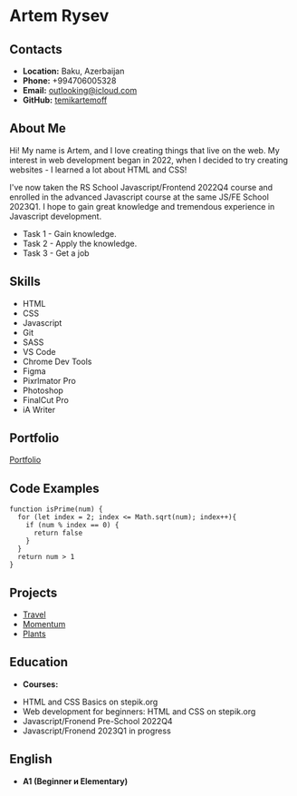 
# **Artem Rysev**

## **Contacts**

* **Location:** Baku, Azerbaijan
* **Phone:** +994706005328
* **Email:** outlooking@icloud.com
* **GitHub:** [temikartemoff](https://github.com/temikartemoff)

## **About Me**

Hi! My name is Artem, and I love creating things that live on the web. My interest in web development began in 2022, when I decided to try creating websites - I learned a lot about HTML and CSS!

I've now taken the RS School Javascript/Frontend 2022Q4 course and enrolled in the advanced Javascript course at the same JS/FE School 2023Q1. I hope to gain great knowledge and tremendous experience in Javascript development.

+ Task 1 - Gain knowledge. 
+ Task 2 - Apply the knowledge. 
+ Task 3 - Get a job

## **Skills**

* HTML
* CSS
* Javascript
* Git
* SASS
* VS Code
* Chrome Dev Tools
* Figma
* Pixrlmator Pro
* Photoshop
* FinalCut Pro
* iA Writer

## **Portfolio**

[Portfolio](http://temikartemoff.pro)

## **Code Examples**

```
function isPrime(num) {
  for (let index = 2; index <= Math.sqrt(num); index++){
    if (num % index == 0) {
      return false
    }
  }
  return num > 1
}
```

## **Projects**
+ [Travel](https://temikartemoff.github.io/travel/)
+ [Momentum](https://temikartemoff.github.io/momentum/)
+ [Plants](https://temikartemoff.github.io/plants/)

## **Education**

* **Courses:**
+ HTML and CSS Basics on stepik.org
+ Web development for beginners: HTML and CSS on stepik.org
+ Javascript/Fronend Pre-School 2022Q4
+ Javascript/Fronend 2023Q1 in progress

## **English**

+ **A1 (Beginner и Elementary)**
